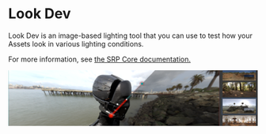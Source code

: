 # Look Dev
Look Dev is an image-based lighting tool that you can use to test how your Assets look in various lighting conditions. 

For more information, see [the SRP Core documentation.](https://docs.unity3d.com/Packages/com.unity.render-pipelines.core@latest/index.html?subfolder=/manual/Look-Dev.html)

![](Images/HDRPFeatures-LookDev.png)
